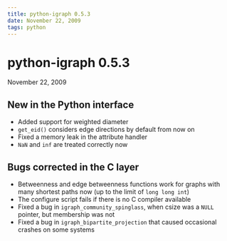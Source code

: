 ```yaml
---
title: python-igraph 0.5.3
date: November 22, 2009
tags: python
---
```


python-igraph 0.5.3
===================

November 22, 2009

New in the Python interface
---------------------------

- Added support for weighted diameter
- `get_eid()` considers edge directions by default from now on
- Fixed a memory leak in the attribute handler
- `NaN` and `inf` are treated correctly now

<!--more-->

Bugs corrected in the C layer
-----------------------------

- Betweenness and edge betweenness functions work for graphs with
  many shortest paths now (up to the limit of `long long int`)
- The configure script fails if there is no C compiler available
- Fixed a bug in `igraph_community_spinglass`, when csize was a `NULL`
  pointer, but membership was not
- Fixed a bug in `igraph_bipartite_projection` that caused occasional
  crashes on some systems
